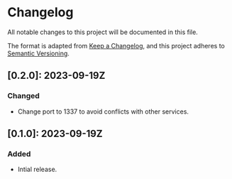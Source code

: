# Changelog

All notable changes to this project will be documented in this file.

The format is adapted from [Keep a Changelog](https://keepachangelog.com/en/1.1.0/),
and this project adheres to [Semantic Versioning](https://semver.org/spec/v2.0.0.html).

## [0.2.0]: 2023-09-19Z

### Changed

- Change port to 1337 to avoid conflicts with other services.

## [0.1.0]: 2023-09-19Z

### Added

- Intial release.

[unreleased]: https://github.com/bible-api-io/api.bible-api.io/compare/latest...HEAD
[1.0.0]: https://github.com/bible-api-io/api.bible-api.io/compare/v0.0.0...v0.1.0
